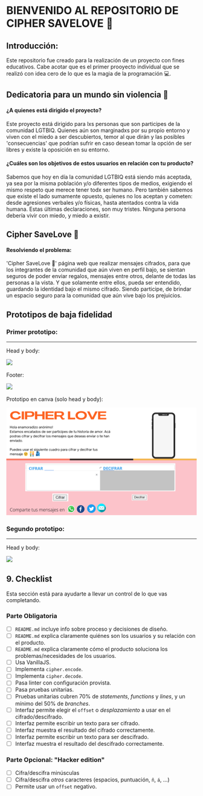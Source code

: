 # BIENVENIDO AL REPOSITORIO DE CIPHER SAVELOVE :rainbow:

## Introducción:

Este repositorio fue creado para la realización de un proyecto con fines educativos. Cabe acotar que es el primer prooyecto individual que se realizó con idea cero de lo que es la magia de la programación :computer:.

## Dedicatoria para un mundo sin violencia :green_heart:

#### ¿A quienes está dirigido el proyecto?

Este proyecto está dirigido para lxs personas que son participes de la comunidad LGTBIQ. Quienes aún son marginadxs por su propio entorno y viven con el miedo a ser descubiertos, temor al que dirán y las posibles 'consecuencias' que podrían sufrir en caso desean tomar la opción de ser libres y existe la oposición en su entorno.

#### ¿Cuáles son los objetivos de estos usuarios en relación con tu producto?

Sabemos que hoy en día la comunidad LGTBIQ está siendo más aceptada, ya sea por la misma población y/o diferentes tipos de medios, exigiendo el mismo respeto que merece tener todx ser humano. Pero también sabemos que existe el lado sumamente opuesto, quienes no los aceptan y cometen: desde agresiones verbales y/o físicas, hasta atentados contra la vida humana. Estas últimas declaraciones, son muy tristes. Ninguna persona debería vivir con miedo, y miedo a existir.

## Cipher SaveLove :rainbow:

#### Resolviendo el problema:

'Cipher SaveLove :rainbow:' página web que realizar mensajes cifrados, para que los integrantes de la comunidad que aún viven en perfil bajo, se sientan seguros de poder enviar regalos, mensajes entre otros, delante de todas las personas a la vista. Y que solamente entre ellos, pueda ser entendido, guardando la identidad bajo el mismo cifrado. Siendo participe, de brindar un espacio seguro para la comunidad que aún vive bajo los prejuicios.

## Prototipos de baja fidelidad

###  Primer prototipo:

------------

Head y body:

![](src/img/headnbodyfirst.png)

Footer:

![](src/img/footer.png)

Prototipo en canva (solo head y body):

![](src/img/headynbodyfirstcanva.png)

### Segundo prototipo:

------------

Head y body:

![](src/img/headynbodylastpng)

## 9. Checklist

Esta sección está para ayudarte a llevar un control de lo que vas completando.

### Parte Obligatoria

* [ ] `README.md` incluye info sobre proceso y decisiones de diseño.
* [ ] `README.md` explica claramente quiénes son los usuarios y su relación con
  el producto.
* [ ] `README.md` explica claramente cómo el producto soluciona los
  problemas/necesidades de los usuarios.
* [ ] Usa VanillaJS.
* [ ] Implementa `cipher.encode`.
* [ ] Implementa `cipher.decode`.
* [ ] Pasa linter con configuración provista.
* [ ] Pasa pruebas unitarias.
* [ ] Pruebas unitarias cubren 70% de _statements_, _functions_ y _lines_, y un
  mínimo del 50% de _branches_.
* [ ] Interfaz permite elegir el `offset` o _desplazamiento_ a usar en el
  cifrado/descifrado.
* [ ] Interfaz permite escribir un texto para ser cifrado.
* [ ] Interfaz muestra el resultado del cifrado correctamente.
* [ ] Interfaz permite escribir un texto para ser descifrado.
* [ ] Interfaz muestra el resultado del descifrado correctamente.

### Parte Opcional: "Hacker edition"

* [ ] Cifra/descifra minúsculas
* [ ] Cifra/descifra _otros_ caracteres (espacios, puntuación, `ñ`, `á`, ...)
* [ ] Permite usar un `offset` negativo.
